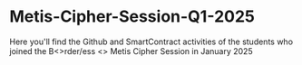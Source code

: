 # Metis-Cipher-Session-Q1-2025
Here you'll find the Github and SmartContract activities of the students who joined the B&lt;>rder/ess &lt;> Metis Cipher Session in January 2025
